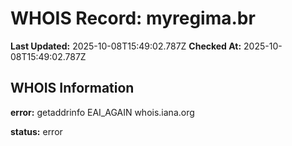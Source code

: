 # WHOIS Record: myregima.br

**Last Updated:** 2025-10-08T15:49:02.787Z
**Checked At:** 2025-10-08T15:49:02.787Z

## WHOIS Information

**error:** getaddrinfo EAI_AGAIN whois.iana.org

**status:** error


